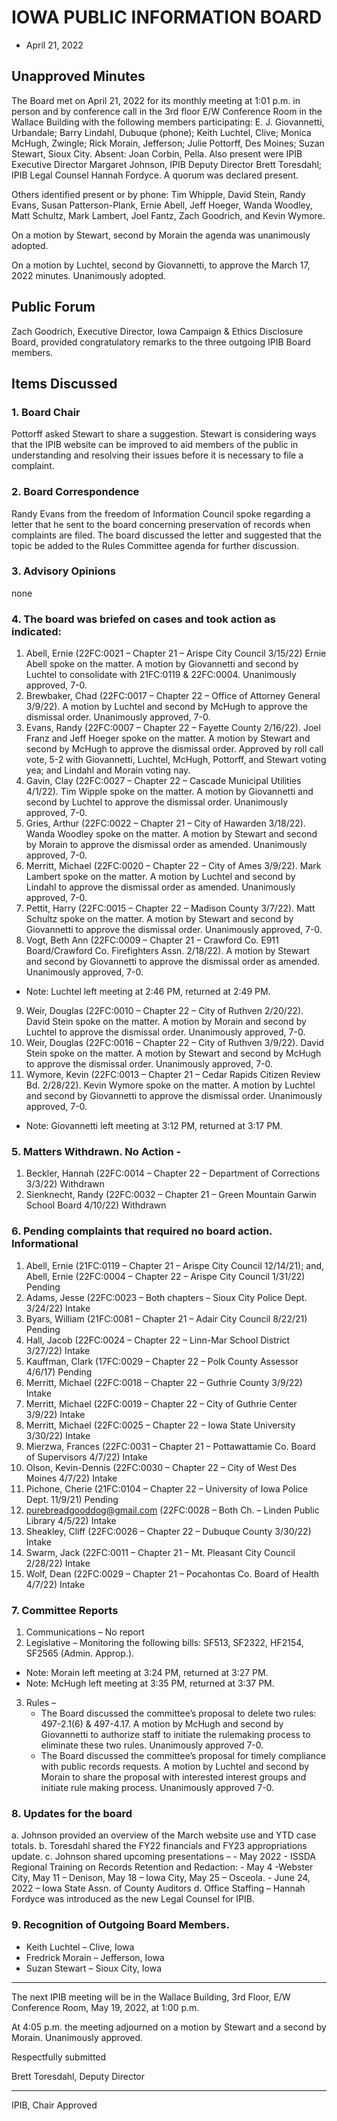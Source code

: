 # IOWA PUBLIC INFORMATION BOARD

- April 21, 2022

## Unapproved Minutes

The Board met on April 21, 2022 for its monthly meeting at 1:01 p.m. in person and by conference call in the 3rd floor E/W Conference Room in the Wallace Building with the following members participating: E. J. Giovannetti, Urbandale; Barry Lindahl, Dubuque (phone); Keith Luchtel, Clive; Monica McHugh, Zwingle; Rick Morain, Jefferson; Julie Pottorff, Des Moines; Suzan Stewart, Sioux City. Absent: Joan Corbin, Pella. Also present were IPIB Executive Director Margaret Johnson, IPIB Deputy Director Brett Toresdahl; IPIB Legal Counsel Hannah Fordyce. A quorum was declared present.

Others identified present or by phone: Tim Whipple, David Stein, Randy Evans, Susan Patterson-Plank, Ernie Abell, Jeff Hoeger, Wanda Woodley, Matt Schultz, Mark Lambert, Joel Fantz, Zach Goodrich, and Kevin Wymore.        

On a motion by Stewart, second by Morain the agenda was unanimously adopted.

On a motion by Luchtel, second by Giovannetti, to approve the March 17, 2022 minutes. Unanimously adopted.

## Public Forum

Zach Goodrich, Executive Director, Iowa Campaign & Ethics Disclosure Board, provided congratulatory remarks to the three outgoing IPIB Board members.

## Items Discussed

### 1. Board Chair

Pottorff asked Stewart to share a suggestion.  Stewart is considering ways that the IPIB website can be improved to aid members of the public in understanding and resolving their issues before it is necessary to file a complaint.
     
### 2. Board Correspondence 

Randy Evans from the freedom of Information Council spoke regarding a letter that he sent to the board concerning preservation of records when complaints are filed. The board discussed the letter and suggested that the topic be added to the Rules Committee agenda for further discussion.
     
### 3. Advisory Opinions

none

### 4. The board was briefed on cases and took action as indicated: 

1. Abell, Ernie (22FC:0021 – Chapter 21 – Arispe City Council 3/15/22) Ernie Abell spoke on the matter. A motion by Giovannetti and second by Luchtel to consolidate with 21FC:0119 & 22FC:0004.  Unanimously approved, 7-0.
2. Brewbaker, Chad (22FC:0017 – Chapter 22 – Office of Attorney General 3/9/22). A motion by Luchtel and second by McHugh to approve the dismissal order.  Unanimously approved, 7-0.
3. Evans, Randy (22FC:0007 – Chapter 22 – Fayette County 2/16/22). Joel Franz and Jeff Hoeger spoke on the matter. A motion by Stewart and second by McHugh to approve the dismissal order.  Approved by roll call vote, 5-2 with Giovannetti, Luchtel, McHugh, Pottorff, and Stewart voting yea; and Lindahl and Morain voting nay.
4. Gavin, Clay (22FC:0027 – Chapter 22 – Cascade Municipal Utilities 4/1/22). Tim Wipple spoke on the matter. A motion by Giovannetti and second by Luchtel to approve the dismissal order. Unanimously approved, 7-0.
5. Gries, Arthur (22FC:0022 – Chapter 21 – City of Hawarden 3/18/22).  Wanda Woodley spoke on the matter. A motion by Stewart and second by Morain to approve the dismissal order as amended. Unanimously approved, 7-0.
6. Merritt, Michael (22FC:0020 – Chapter 22 – City of Ames 3/9/22). Mark Lambert spoke on the matter. A motion by Luchtel and second by Lindahl to approve the dismissal order as amended. Unanimously approved, 7-0.
7. Pettit, Harry (22FC:0015 – Chapter 22 – Madison County 3/7/22). Matt Schultz spoke on the matter. A motion by Stewart and second by Giovannetti to approve the dismissal order. Unanimously approved, 7-0.
8. Vogt, Beth Ann (22FC:0009 – Chapter 21 – Crawford Co. E911 Board/Crawford Co. Firefighters Assn. 2/18/22). A motion by Stewart and second by Giovannetti to approve the dismissal order as amended. Unanimously approved, 7-0.
- Note: Luchtel left meeting at 2:46 PM, returned at 2:49 PM.
9. Weir, Douglas (22FC:0010 – Chapter 22 – City of Ruthven 2/20/22). David Stein spoke on the matter. A motion by Morain and second by Luchtel to approve the dismissal order. Unanimously approved, 7-0.
10. Weir, Douglas (22FC:0016 – Chapter 22 – City of Ruthven 3/9/22). David Stein spoke on the matter. A motion by Stewart and second by McHugh to approve the dismissal order. Unanimously approved, 7-0.
11. Wymore, Kevin (22FC:0013 – Chapter 21 – Cedar Rapids Citizen Review Bd. 2/28/22). Kevin Wymore spoke on the matter. A motion by Luchtel and second by Giovannetti to approve the dismissal order. Unanimously approved, 7-0.
- Note: Giovannetti left meeting at 3:12 PM, returned at 3:17 PM.

### 5. Matters Withdrawn. No Action -

1. Beckler, Hannah (22FC:0014 – Chapter 22 – Department of Corrections 3/3/22) Withdrawn
2. Sienknecht, Randy (22FC:0032 – Chapter 21 – Green Mountain Garwin School Board 4/10/22) Withdrawn

### 6. Pending complaints that required no board action.  Informational

1. Abell, Ernie (21FC:0119 – Chapter 21 – Arispe City Council 12/14/21); and, Abell, Ernie (22FC:0004 – Chapter 22 – Arispe City Council 1/31/22) Pending
2. Adams, Jesse (22FC:0023 – Both chapters – Sioux City Police Dept. 3/24/22) Intake
3. Byars, William (21FC:0081 – Chapter 21 – Adair City Council 8/22/21) Pending
4. Hall, Jacob (22FC:0024 – Chapter 22 – Linn-Mar School District 3/27/22) Intake
5. Kauffman, Clark (17FC:0029 – Chapter 22 – Polk County Assessor 4/6/17) Pending
6. Merritt, Michael (22FC:0018 – Chapter 22 – Guthrie County 3/9/22) Intake
7. Merritt, Michael (22FC:0019 – Chapter 22 – City of Guthrie Center 3/9/22) Intake
8. Merritt, Michael (22FC:0025 – Chapter 22 – Iowa State University 3/30/22) Intake
9. Mierzwa, Frances (22FC:0031 – Chapter 21 – Pottawattamie Co. Board of Supervisors 4/7/22) Intake
10. Olson, Kevin-Dennis (22FC:0030 – Chapter 22 – City of West Des Moines 4/7/22) Intake
11. Pichone, Cherie (21FC:0104 – Chapter 22 – University of Iowa Police Dept. 11/9/21) Pending
12. purebreadgooddog@gmail.com (22FC:0028 – Both Ch. – Linden Public Library 4/5/22) Intake
13. Sheakley, Cliff (22FC:0026 – Chapter 22 – Dubuque County 3/30/22) Intake
14. Swarm, Jack (22FC:0011 – Chapter 21 – Mt. Pleasant City Council 2/28/22) Intake
15. Wolf, Dean (22FC:0029 – Chapter 21 – Pocahontas Co. Board of Health 4/7/22) Intake

### 7. Committee Reports

1. Communications – No report
2. Legislative – Monitoring the following bills: SF513, SF2322, HF2154, SF2565 (Admin. Approp.).
- Note: Morain left meeting at 3:24 PM, returned at 3:27 PM.
- Note: McHugh left meeting at 3:35 PM, returned at 3:37 PM.
3. Rules –
    - The Board discussed the committee’s proposal to delete two rules: 497-2.1(6) & 497-4.17.  A motion by McHugh and second by Giovannetti to authorize staff to initiate the rulemaking process to eliminate these two rules. Unanimously approved 7-0.
    - The Board discussed the committee’s proposal for timely compliance with public records requests.  A motion by Luchtel and second by Morain to share the proposal with interested interest groups and initiate rule making process. Unanimously approved 7-0.

### 8. Updates for the board

a. Johnson provided an overview of the March website use and YTD case totals.
b. Toresdahl shared the FY22 financials and FY23 appropriations update.
c. Johnson shared upcoming presentations –
    - May 2022 - ISSDA Regional Training on Records Retention and Redaction:
        - May 4 -Webster City, May 11 – Denison, May 18 – Iowa City, May 25 – Osceola.
    - June 24, 2022 – Iowa State Assn. of County Auditors
d. Office Staffing – Hannah Fordyce was introduced as the new Legal Counsel for IPIB.                

### 9. Recognition of Outgoing Board Members.

- Keith Luchtel – Clive, Iowa
- Fredrick Morain – Jefferson, Iowa
- Suzan Stewart – Sioux City, Iowa

__________________________

The next IPIB meeting will be in the Wallace Building, 3rd Floor, E/W Conference Room, May 19, 2022, at 1:00 p.m.

At 4:05 p.m. the meeting adjourned on a motion by Stewart and a second by Morain.  Unanimously approved.                                                                                       

Respectfully submitted

Brett Toresdahl, Deputy Director 

__________________________

IPIB, Chair
Approved
